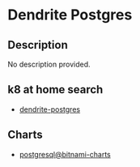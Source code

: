 # Dendrite Postgres

## Description

No description provided.

## k8 at home search

- [dendrite-postgres](https://nanne.dev/k8s-at-home-search/#/dendrite-postgres)

## Charts

- [postgresql@bitnami-charts](https://charts.bitnami.com/bitnami/)
